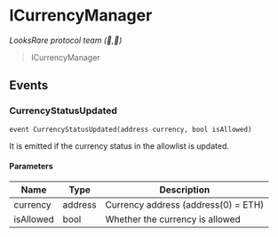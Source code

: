 # ICurrencyManager

*LooksRare protocol team (👀,💎)*

> ICurrencyManager






## Events

### CurrencyStatusUpdated

```solidity
event CurrencyStatusUpdated(address currency, bool isAllowed)
```

It is emitted if the currency status in the allowlist is updated.



#### Parameters

| Name | Type | Description |
|---|---|---|
| currency  | address | Currency address (address(0) = ETH) |
| isAllowed  | bool | Whether the currency is allowed |



